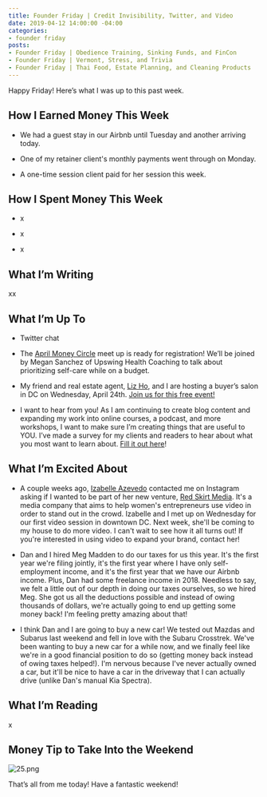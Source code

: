 ```yaml
---
title: Founder Friday | Credit Invisibility, Twitter, and Video
date: 2019-04-12 14:00:00 -04:00
categories:
- founder friday
posts:
- Founder Friday | Obedience Training, Sinking Funds, and FinCon
- Founder Friday | Vermont, Stress, and Trivia
- Founder Friday | Thai Food, Estate Planning, and Cleaning Products
---
```


Happy Friday! Here’s what I was up to this past week.

## **How I Earned Money This Week**

* We had a guest stay in our Airbnb until Tuesday and another arriving today.

* One of my retainer client's monthly payments went through on Monday.

* A one-time session client paid for her session this week. 

## **How I Spent Money This Week**

* x

* x

* x

## **What I’m Writing**

xx

## **What I’m Up To**

* Twitter chat

* The [April Money Circle](https://www.eventbrite.com/e/money-circle-honoring-self-care-keeping-your-pockets-full-tickets-59004572264) meet up is ready for registration! We’ll be joined by Megan Sanchez of Upswing Health Coaching to talk about prioritizing self-care while on a budget.

* My friend and real estate agent, [Liz Ho](https://www.rlahre.com/agent/liz-ho/), and I are hosting a buyer’s salon in DC on Wednesday, April 24th. [Join us for this free event!](https://www.eventbrite.com/e/what-does-it-financially-take-to-buy-a-home-a-buyers-salon-tickets-59796021510)

* I want to hear from you! As I am continuing to create blog content and expanding my work into online courses, a podcast, and more workshops, I want to make sure I’m creating things that are useful to YOU. I’ve made a survey for my clients and readers to hear about what you most want to learn about. [Fill it out here](https://docs.google.com/forms/d/e/1FAIpQLSedjARbOmwC3_EomplCDDmNze_ZVLHwymIhqJbNcNqvM6gWVg/viewform?usp=sf_link)!

## **What I’m Excited About**

* A couple weeks ago, [Izabelle Azevedo](https://www.itsmissizabelle.com/) contacted me on Instagram asking if I wanted to be part of her new venture, [Red Skirt Media](https://www.redskirtmedia.com/). It's a media company that aims to help women's entrepreneurs use video in order to stand out in the crowd. Izabelle and I met up on Wednesday for our first video session in downtown DC. Next week, she'll be coming to my house to do more video. I can't wait to see how it all turns out! If you're interested in using video to expand your brand, contact her! 

* Dan and I hired Meg Madden to do our taxes for us this year. It's the first year we're filing jointly, it's the first year where I have only self-employment income, and it's the first year that we have our Airbnb income. Plus, Dan had some freelance income in 2018. Needless to say, we felt a little out of our depth in doing our taxes ourselves, so we hired Meg. She got us all the deductions possible and instead of owing thousands of dollars, we're actually going to end up getting some money back! I'm feeling pretty amazing about that!

* I think Dan and I are going to buy a new car! We tested out Mazdas and Subarus last weekend and fell in love with the Subaru Crosstrek. We've been wanting to buy a new car for a while now, and we finally feel like we're in a good financial position to do so (getting money back instead of owing taxes helped!). I'm nervous because I've never actually owned a car, but it'll be nice to have a car in the driveway that I can actually drive (unlike Dan's manual Kia Spectra). 

## **What I’m Reading**

x

## **Money Tip to Take Into the Weekend**

![25.png](/uploads/25.png)

That’s all from me today! Have a fantastic weekend!